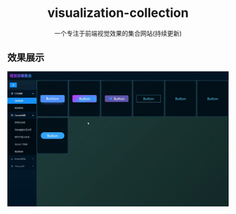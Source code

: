 <h1 align="center">visualization-collection</h1>
<div align="center">
一个专注于前端视觉效果的集合网站(持续更新)
</div>

## 效果展示
<img src="./src/images/appShow.gif" alt="" width={1200}/>